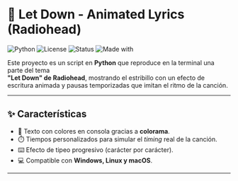 # 🎵 Let Down - Animated Lyrics (Radiohead)

![Python](https://img.shields.io/badge/Python-3.x-blue?logo=python)
![License](https://img.shields.io/badge/license-MIT-green)
![Status](https://img.shields.io/badge/status-finished-success)
![Made with](https://img.shields.io/badge/Made%20with-❤-red)

Este proyecto es un script en **Python** que reproduce en la terminal una parte del tema  
**"Let Down" de Radiohead**, mostrando el estribillo con un efecto de escritura animada y pausas temporizadas que imitan el ritmo de la canción.  

---

## ✨ Características
- 🎨 Texto con colores en consola gracias a **colorama**.  
- ⏱️ Tiempos personalizados para simular el *timing* real de la canción.  
- ⌨️ Efecto de tipeo progresivo (carácter por carácter).  
- 💻 Compatible con **Windows, Linux y macOS**.  

---
